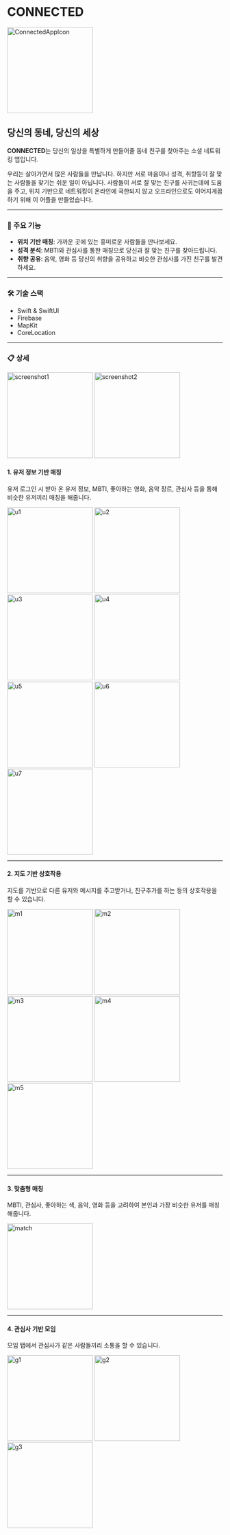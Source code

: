 



# CONNECTED

<img src="https://github.com/user-attachments/assets/7e1667ca-6ee2-41a9-a761-213a075b5f48" alt="ConnectedAppIcon" width="200" height="200"/>

## 당신의 동네, 당신의 세상

**CONNECTED**는 당신의 일상을 특별하게 만들어줄 동네 친구를 찾아주는 소셜 네트워킹 앱입니다.

우리는 살아가면서 많은 사람들을 만납니다. 하지만 서로 마음이나 성격, 취향등이 잘 맞는 사람들을 찾기는 쉬운 일이 아닙니다. 사람들이 서로 잘 맞는 친구를 사귀는데에 도움을 주고, 위치 기반으로 네트워킹이 온라인에 국한되지 않고 오프라인으로도 이어지게끔 하기 위해 이 어플을 만들었습니다.

---

### 🌟 주요 기능

- **위치 기반 매칭**: 가까운 곳에 있는 흥미로운 사람들을 만나보세요.
- **성격 분석**: MBTI와 관심사를 통한 매칭으로 당신과 잘 맞는 친구를 찾아드립니다.
- **취향 공유**: 음악, 영화 등 당신의 취향을 공유하고 비슷한 관심사를 가진 친구를 발견하세요.

---

### 🛠 기술 스택

- Swift & SwiftUI
- Firebase
- MapKit
- CoreLocation

---
### 📋 상세
<p>
    <img src="https://github.com/user-attachments/assets/9a590ffd-2d83-46cf-8ca4-fc41e3cc4568" width="200" alt="screenshot1"/>
    <img src="https://github.com/user-attachments/assets/e32ab376-90f1-452f-b762-020f26cb048d" width="200" alt="screenshot2"/>
</p>


#### 1. 유저 정보 기반 매칭
유저 로그인 시 받아 온 유저 정보, MBTI, 좋아하는 영화, 음악 장르, 관심사 등을 통해 비슷한 유저끼리 매칭을 해줍니다.
<p>
    <img src="https://github.com/user-attachments/assets/27aaa1ba-54fa-4e9d-b150-9eb81927679b" width="200" alt="u1"/>
    <img src="https://github.com/user-attachments/assets/cac2f431-bc2d-4109-abec-f767d35a44d9" width="200" alt="u2"/>
    <img src="https://github.com/user-attachments/assets/740b3771-460d-4ee2-814e-2fc0af5b15ef" width="200" alt="u3"/>
    <img src="https://github.com/user-attachments/assets/d258564f-e81b-4fa6-bbf3-d5e8bd63ba08" width="200" alt="u4"/>
    <img src="https://github.com/user-attachments/assets/c65439e5-10b7-48ea-bb9c-5fd777223e45" width="200" alt="u5"/>
    <img src="https://github.com/user-attachments/assets/2d5fb0f1-399d-47d5-8f69-3521f5558b30" width="200" alt="u6"/>
    <img src="https://github.com/user-attachments/assets/236c613b-c566-4f02-9199-0f94c9e06c70" width="200" alt="u7"/>
</p>

---

#### 2. 지도 기반 상호작용
지도를 기반으로 다른 유저와 메시지를 주고받거나, 친구추가를 하는 등의 상호작용을 할 수 있습니다.
<p>
    <img src="https://github.com/user-attachments/assets/6ba6a8a1-ce46-46a3-aadc-f7a2c85b3241" width="200" alt="m1"/>
    <img src="https://github.com/user-attachments/assets/c0f5a634-7096-469c-8307-535a3dce1dec" width="200" alt="m2"/>
    <img src="https://github.com/user-attachments/assets/4895e251-e3c4-44c0-a5bd-6554c57c9b02" width="200" alt="m3"/>
    <img src="https://github.com/user-attachments/assets/36ee048a-0eb2-4907-98e1-77e5414cf543" width="200" alt="m4"/>
    <img src="https://github.com/user-attachments/assets/2f033848-eb70-453c-9651-c8d00f429bba" width="200" alt="m5"/>
</p>

---

#### 3. 맞춤형 매칭 
MBTI, 관심사, 좋아하는 색, 음악, 영화 등을 고려하여 본인과 가장 비슷한 유저를 매칭해줍니다.
<p>
    <img src="https://github.com/user-attachments/assets/6151be7e-c37b-44a9-b76e-d9e30ad4eb35" width="200" alt="match"/>
</p>

---

#### 4. 관심사 기반 모임
모임 탭에서 관심사가 같은 사람들끼리 소통을 할 수 있습니다.
<p>
    <img src="https://github.com/user-attachments/assets/930c90f0-67e7-4098-a4de-3167f308e3d0" width="200" alt="g1"/>
    <img src="https://github.com/user-attachments/assets/de874e9c-bcce-41f2-9a47-1b4a3c58273c" width="200" alt="g2"/>
    <img src="https://github.com/user-attachments/assets/cbb0608f-f999-4c92-a2b1-845f2a897edb" width="200" alt="g3"/>
</p>
